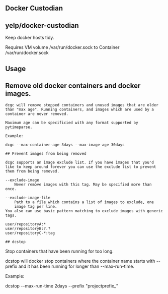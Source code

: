 ## Docker Custodian

## yelp/docker-custodian

Keep docker hosts tidy.

Requires VM volume /var/run/docker.sock to Container /var/run/docker.sock

## Usage

## Remove old docker containers and docker images.

```
dcgc will remove stopped containers and unused images that are older than "max age". Running containers, and images which are used by a container are never removed.

Maximum age can be specificied with any format supported by pytimeparse.

Example:

dcgc --max-container-age 3days --max-image-age 30days

## Prevent images from being removed
```

```
dcgc supports an image exclude list. If you have images that you'd like to keep around forever you can use the exclude list to prevent them from being removed.

--exclude-image
    Never remove images with this tag. May be specified more than once.

--exclude-image-file
    Path to a file which contains a list of images to exclude, one
    image tag per line.
You also can use basic pattern matching to exclude images with generic tags.

user/repositoryA:*
user/repositoryB:?.?
user/repositoryC-*:tag

## dcstop

```
Stop containers that have been running for too long.

dcstop will docker stop containers where the container name starts with --prefix and it has been running for longer than --max-run-time.

Example:

dcstop --max-run-time 2days --prefix "projectprefix_"
```
